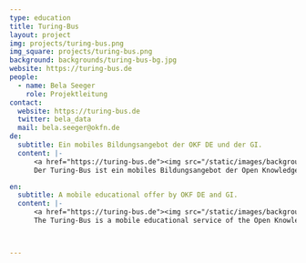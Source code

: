 ```yaml
---
type: education
title: Turing-Bus
layout: project
img: projects/turing-bus.png
img_square: projects/turing-bus.png
background: backgrounds/turing-bus-bg.jpg
website: https://turing-bus.de
people:
  - name: Bela Seeger
    role: Projektleitung
contact:
  website: https://turing-bus.de
  twitter: bela_data
  mail: bela.seeger@okfn.de
de:
  subtitle: Ein mobiles Bildungsangebot der OKF DE und der GI.
  content: |-
      <a href="https://turing-bus.de"><img src="/static/images/backgrounds/turing-bus-bg.jpg"></a>
      Der Turing-Bus ist ein mobiles Bildungsangebot der Open Knowledge Foundation Deutschland und der Gesellschaft für Informatik im Wissenschaftsjahr 2018 - 'Arbeitswelten der Zukunft' für Schulen, Jugendclubs und lokale Institutionen. Der Bus möchte die Rolle von Digitalisierung und Technologie für Beruf und Gesellschaft mit Workshops, Vorträgen und Hands-on-Sessions ergründen, diskutieren und kritisch hinterfragen. Die Zielgruppe des Projektes sind Jugendliche und junge Erwachsene im Alter zwischen 15 und 25 Jahren.

en:
  subtitle: A mobile educational offer by OKF DE and GI.
  content: |-
      <a href="https://turing-bus.de"><img src="/static/images/backgrounds/turing-bus-bg.jpg"></a>
      The Turing-Bus is a mobile educational service of the Open Knowledge Foundation Germany and the Gesellschaft für Informatik e.V. in the Science Year 2018 - working environments of the future for schools, youth clubs and local institutions. The bus wants to explore, discuss and critically question the role of digitization and technology for work and society with workshops, lectures and hands-on sessions. The target group of the project are young people between the ages of 15 and 25.



---
```

